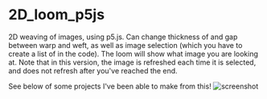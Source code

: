 # 2D_loom_p5js
2D weaving of images, using p5.js. Can change thickness of and gap between warp and weft, as well as image selection (which you have to create a list of in the code). The loom will show what image you are looking at. Note that in this version, the image is refreshed each time it is selected, and does not refresh after you've reached the end. 

See below of some projects I've been able to make from this!
![screenshot](assets/untitled-23.png)

